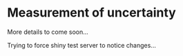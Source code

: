 # Measurement of uncertainty

More details to come soon...

Trying to force shiny test server to notice changes...
